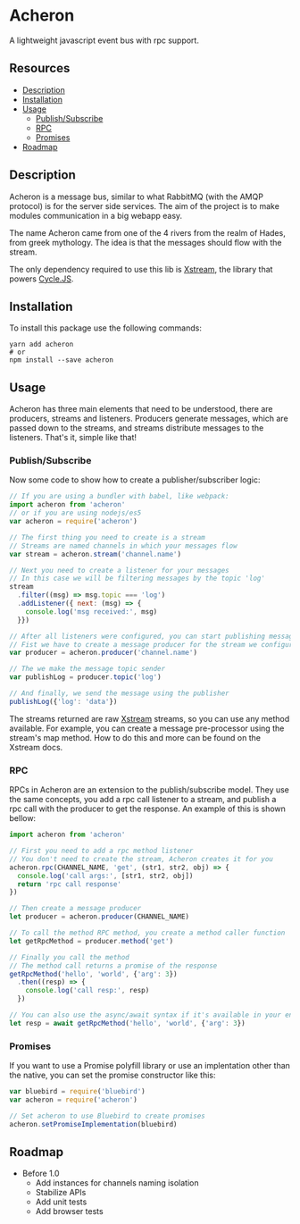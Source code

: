# Acheron

A lightweight javascript event bus with rpc support.

## Resources

* [Description](#description)
* [Installation](#installation)
* [Usage](#usage)
  * [Publish/Subscribe](#publishsubscribe)
  * [RPC](#rpc)
  * [Promises](#promises)
* [Roadmap](#roadmap)

## Description

Acheron is a message bus, similar to what RabbitMQ (with the AMQP protocol)
is for the server side services. The aim of the project is to make modules
communication in a big webapp easy.

The name Acheron came from one of the 4 rivers from the realm of Hades, from
greek mythology. The idea is that the messages should flow with the stream.

The only dependency required to use this lib is
[Xstream](https://github.com/staltz/xstream), the library that powers
[Cycle.JS](https://cycle.js.org/).

## Installation

To install this package use the following commands:

```
yarn add acheron
# or
npm install --save acheron
```

## Usage

Acheron has three main elements that need to be understood, there are
producers, streams and listeners. Producers generate messages, which are
passed down to the streams, and streams distribute messages to the listeners.
That's it, simple like that!

### Publish/Subscribe

Now some code to show how to create a publisher/subscriber logic:

```javascript
// If you are using a bundler with babel, like webpack:
import acheron from 'acheron'
// or if you are using nodejs/es5
var acheron = require('acheron')

// The first thing you need to create is a stream
// Streams are named channels in which your messages flow
var stream = acheron.stream('channel.name')

// Next you need to create a listener for your messages
// In this case we will be filtering messages by the topic 'log'
stream
  .filter((msg) => msg.topic === 'log')
  .addListener({ next: (msg) => {
    console.log('msg received:', msg)
  }})

// After all listeners were configured, you can start publishing messages
// Fist we have to create a message producer for the stream we configured before
var producer = acheron.producer('channel.name')

// The we make the message topic sender
var publishLog = producer.topic('log')

// And finally, we send the message using the publisher
publishLog({'log': 'data'})
```

The streams returned are raw [Xstream](https://github.com/staltz/xstream)
streams, so you can use any method available. For example, you can create
a message pre-processor using the stream's map method. How to do this and
more can be found on the Xstream docs.

### RPC

RPCs in Acheron are an extension to the publish/subscribe model. They use the
same concepts, you add a rpc call listener to a stream, and publish a rpc call
with the producer to get the response. An example of this is shown bellow:

```javascript
import acheron from 'acheron'

// First you need to add a rpc method listener
// You don't need to create the stream, Acheron creates it for you
acheron.rpc(CHANNEL_NAME, 'get', (str1, str2, obj) => {
  console.log('call args:', [str1, str2, obj])
  return 'rpc call response'
})

// Then create a message producer
let producer = acheron.producer(CHANNEL_NAME)

// To call the method RPC method, you create a method caller function
let getRpcMethod = producer.method('get')

// Finally you call the method
// The method call returns a promise of the response
getRpcMethod('hello', 'world', {'arg': 3})
  .then((resp) => {
    console.log('call resp:', resp)
  })

// You can also use the async/await syntax if it's available in your environment
let resp = await getRpcMethod('hello', 'world', {'arg': 3})
```

### Promises

If you want to use a Promise polyfill library or use an implentation other
than the native, you can set the promise constructor like this:

```javascript
var bluebird = require('bluebird')
var acheron = require('acheron')

// Set acheron to use Bluebird to create promises
acheron.setPromiseImplementation(bluebird)
```

## Roadmap

* Before 1.0
  * Add instances for channels naming isolation
  * Stabilize APIs
  * Add unit tests
  * Add browser tests
